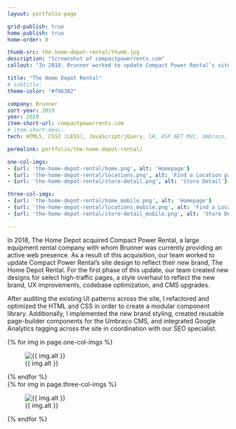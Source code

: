 ```yaml
---
layout: portfolio-page

grid-publish: true
home-publish: true
home-order: 0

thumb-src: the-home-depot-rental/thumb.jpg
description: "Screenshot of compactpowerrents.com"
callout: "In 2018, Brunner worked to update Compact Power Rental’s site design to reflect their new parent brand, The Home Depot Rental."

title: "The Home Depot Rental"
# subtitle:
theme-color: "#f96302"

company: Brunner
sort-year: 2019
year: 2019
item-short-url: compactpowerrents.com
# item-short-desc:
tech: HTML5, CSS3 (LESS), JavaScript/jQuery, C#, ASP.NET MVC, Umbraco, Team Foundation Server

permalink: portfolio/the-home-depot-rental/

one-col-imgs:
- {url: 'the-home-depot-rental/home.png', alt: 'Homepage'}
- {url: 'the-home-depot-rental/locations.png', alt: 'Find a Location page, using CSS Grid'}
- {url: 'the-home-depot-rental/store-detail.png', alt: 'Store Detail'}

three-col-imgs:
- {url: 'the-home-depot-rental/home_mobile.png', alt: 'Homepage'}
- {url: 'the-home-depot-rental/locations_mobile.png', alt: 'Find a Location page, using CSS Grid'}
- {url: 'the-home-depot-rental/store-detail_mobile.png', alt: 'Store Detail'}

---
```


<div class="row lv-mar-bottom-30">
    <div class="col-12">
        <div class="lv-pad-all-20 lv-bkg-white lv-bs">
            <p>In 2018, The Home Depot acquired Compact Power Rental, a large equipment rental company with whom Brunner was currently providing an active web presence. As a result of this acquisition, our team worked to update Compact Power Rental’s site design to reflect their new brand, The Home Depot Rental. For the first phase of this update, our team created new designs for select high-traffic pages, a style overhaul to reflect the new brand, UX improvements, codebase optimization, and CMS upgrades.</p>
            <p>After auditing the existing UI patterns across the site, I refactored and optimized the HTML and CSS in order to create a modular component library. Additionally, I implemented the new brand styling, created  reusable page-builder components for the Umbraco CMS, and integrated Google Analytics tagging across the site in coordination with our SEO specialist.</p>
        </div>
    </div>
</div>

<div class="row">
    {% for img in page.one-col-imgs %}
        <div class="col-12">
            <figure class="lv-mar-bottom-25 lv-text-center">
                <img src="/portfolio/assets/{{ img.url }}" alt="{{ img.alt }}" />
                <figcaption class="p lv-mar-top-5">{{ img.alt }}</figcaption>
            </figure>
        </div>
    {% endfor %}
</div>

<div class="row">
    {% for img in page.three-col-imgs %}
        <div class="col-12 col-md-4">
            <figure class="lv-mar-bottom-25 lv-text-center">
                <img src="/portfolio/assets/{{ img.url }}" alt="{{ img.alt }}" />
                <figcaption class="p lv-mar-top-5">{{ img.alt }}</figcaption>
            </figure>
        </div>
    {% endfor %}
</div>